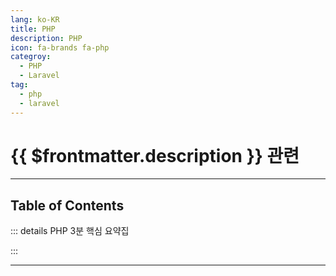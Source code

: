 ```yaml
---
lang: ko-KR
title: PHP
description: PHP
icon: fa-brands fa-php
categroy:
  - PHP
  - Laravel
tag:
  - php
  - laravel
---
```


# {{ $frontmatter.description }} 관련


<ShieldsGroup logos="youtube,php,phpMyAdmin,laravel"/>

---

## Table of Contents

::: details PHP 3분 핵심 요약집

<ToCLocal basePath="/php/three-min-summary" />

:::

---

<TagLinks />